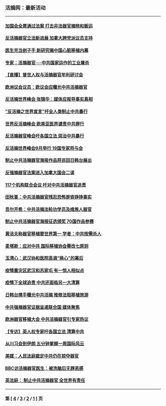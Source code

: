 ### 活摘网：最新活动
---
#### [加国会全票通过法案 打击非法器官摘除和贩运](../../pages/nf5883/n13884924.md?01190430) 
#### [反活摘器官立法新进展 加拿大跨党派议员支持](../../pages/nf5883/n13876061.md?01190430) 
#### [医生充当刽子手 新研究揭中国心脏移植内幕](../../pages/nf5883/n13772291.md?01190430) 
#### [专家：活摘器官──中共国家运作的工业屠杀](../../pages/nf5883/n13761178.md?01190430) 
#### [【直播】普世人权与活摘器官牟利研讨会](../../pages/nf5883/n13425146.md?01190430) 
#### [欧洲议会议员：欧议会应曝光中共活摘器官](../../pages/nf5883/n13336571.md?01190430) 
#### [反活摘世界峰会 张锦华：媒体应报导事实真相](../../pages/nf5883/n13278502.md?01190430) 
#### [“反活摘之世界宣言”吁全人类制止中共暴行](../../pages/nf5883/n13259730.md?01190430) 
#### [世界反活摘峰会 欧美亚医界谴责中共罪行](../../pages/nf5883/n13253550.md?01190430) 
#### [反活摘器官峰会吁各国立法 惩治中共暴行](../../pages/nf5883/n13245052.md?01190430) 
#### [反活摘世界峰会9月举行 19国专家将与会](../../pages/nf5883/n13201492.md?01190430) 
#### [制止中共活摘器官海报作品将巡回日韩台展出](../../pages/nf5883/n13177791.md?01190430) 
#### [反强摘器官法案进入加拿大国会二读](../../pages/nf5883/n13033450.md?01190430) 
#### [117个机构联合会议 吁对中共活摘器官追责](../../pages/nf5883/n12775087.md?01190430) 
#### [田秋堇：中共活摘器官残忍恐怖是铁铮铮事实](../../pages/nf5883/n12702148.md?01190430) 
#### [吾尔开希：中共活摘法轮功学员及维族人器官](../../pages/nf5883/n12693197.md?01190430) 
#### [制止中共活摘器官海报征选颁奖 70国作品参赛](../../pages/nf5883/n12692050.md?01190430) 
#### [黄洁夫称器官移植要世界第一 学者：中共按需杀人](../../pages/nf5883/n12572329.md?01190430) 
#### [麦塔斯：应对中共 国际移植协会需改七原则](../../pages/nf5883/n12514711.md?01190430) 
#### [玉清心：武汉协和医院高调“换心”的幕后](../../pages/nf5883/n12298730.md?01190430) 
#### [疫情重灾区武汉和苏家屯 有一惊人相似点](../../pages/nf5883/n12150824.md?01190430) 
#### [疫情下全球追责 中共还面临另一大清算](../../pages/nf5883/n12070397.md?01190430) 
#### [日韩台携手曝光中共活摘 推修法阻移植旅游](../../pages/nf5883/n11712046.md?01190430) 
#### [中共强摘器官证据呈递联合国 媒体聚焦](../../pages/nf5883/n11546426.md?01190430) 
#### [欧洲器官移植大会 中共活摘器官引专家热议](../../pages/nf5883/n11539095.md?01190430) 
#### [【专访】英人权专家吁各国立法 清算中共](../../pages/nf5883/n11367315.md?01190430) 
#### [从川习会到伊朗 五分钟掌握一周国际风云](../../pages/nf5883/n11338520.md?01190430) 
#### [美媒：人民法庭裁定中共仍在掠夺器官](../../pages/nf5883/n11334897.md?01190430) 
#### [BBC访活摘器官医生：被洗脑后无罪恶感](../../pages/nf5883/n11335935.md?01190430) 
#### [英法庭： 制止中共活摘器官 全世界有责任](../../pages/nf5883/n11330691.md?01190430) 

---
#### 第 [ [4](./4.md?01190430) / [3](./3.md?01190430) / [2](./2.md?01190430) / [1](./1.md?01190430) ] 页
